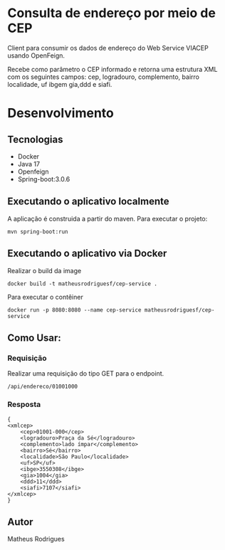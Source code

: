 # Consulta de endereço por meio de CEP

Client para consumir  os dados de endereço do Web Service VIACEP usando OpenFeign.

Recebe como parâmetro o CEP informado e retorna uma estrutura XML com os seguintes campos: cep, logradouro, complemento, bairro localidade, uf ibgem gia,ddd e siafi.

# Desenvolvimento
## Tecnologias
- Docker
- Java 17
- Openfeign
- Spring-boot:3.0.6

## Executando o aplicativo localmente
A aplicação é construida a partir do maven. Para executar o projeto:
```
mvn spring-boot:run
``` 
## Executando o aplicativo via Docker

Realizar o build da image

```
docker build -t matheusrodriguesf/cep-service .
```
Para executar o contêiner

```
docker run -p 8080:8080 --name cep-service matheusrodriguesf/cep-service
```

## Como Usar:

### Requisição

Realizar uma requisição do tipo GET para o endpoint.

```
/api/endereco/01001000
```


### Resposta
```
{
<xmlcep>
    <cep>01001-000</cep>
    <logradouro>Praça da Sé</logradouro>
    <complemento>lado ímpar</complemento>
    <bairro>Sé</bairro>
    <localidade>São Paulo</localidade>
    <uf>SP</uf>
    <ibge>3550308</ibge>
    <gia>1004</gia>
    <ddd>11</ddd>
    <siafi>7107</siafi>
</xmlcep>
}
```

## Autor
Matheus Rodrigues

